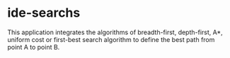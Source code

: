 # ide-searchs
This application integrates the algorithms of breadth-first, depth-first, A*, uniform cost or first-best search algorithm to define the best path from point A to point B.
